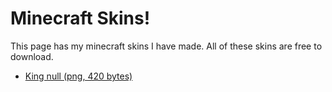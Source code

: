# Minecraft Skins!

This page has my minecraft skins I have made. All of these skins are free to download.

<ul>
  <li><a href="minecraft_skins/covblock_king.png" download>King null (png, 420 bytes)</a></li>
</ul>
